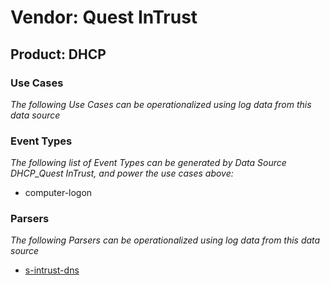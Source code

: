Vendor: Quest InTrust
=====================
Product: DHCP
-------------

### Use Cases

_The following Use Cases can be operationalized using log data from this data source_



### Event Types

_The following list of Event Types can be generated by Data Source DHCP_Quest InTrust, and power the use cases above:_

- computer-logon


### Parsers

_The following Parsers can be operationalized using log data from this data source_

* [s-intrust-dns](../Parsers/parserContent_s-intrust-dns.md)
